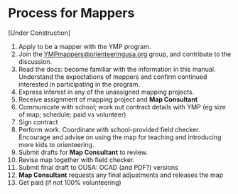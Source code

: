 # Process for Mappers

\[Under Construction\]

1. Apply to be a mapper with the YMP program.
2. Join the YMPmappers@orienteeringusa.org group, and contribute to the discussion.
3. Read the docs: become familiar with the information in this manual. Understand the expectations of mappers and confirm continued interested in participating in the program.
4. Express interest in any of the unassigned mapping projects.
5. Receive assignment of mapping project and **Map Consultant**
6. Communicate with school; work out contract details with YMP \(eg size of map; schedule; paid vs volunteer\)
7. Sign contract
8. Perform work. Coordinate with school-provided field checker. Encourage and advise on using the map for teaching and introducing more kids to orienteering.
9. Submit drafts for **Map Consultant** to review.
10. Revise map together with field checker. 
11. Submit final draft to OUSA: OCAD \(and PDF?\) versions
12. **Map Consultant** requests any final adjustments and releases the map 
13. Get paid \(if not 100% volunteering\)

